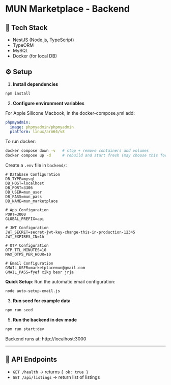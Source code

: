 # MUN Marketplace - Backend

## 🚀 Tech Stack
- NestJS (Node.js, TypeScript)
- TypeORM
- MySQL
- Docker (for local DB)

## ⚙️ Setup

1. **Install dependencies**
```bash
npm install
```

2. **Configure environment variables**

For Apple Silicone Macbook, in the docker-compose.yml add: 
```docker-compose.yml
phpmyadmin:
  image: phpmyadmin/phpmyadmin
  platform: linux/arm64/v8
```

To run docker: 
```bash
docker compose down -v   # stop + remove containers and volumes
docker compose up -d     # rebuild and start fresh (may choose this for first setup)
```

Create a `.env` file in `backend/`:
```env
# Database Configuration
DB_TYPE=mysql
DB_HOST=localhost
DB_PORT=3306
DB_USER=mun_user
DB_PASS=mun_pass
DB_NAME=mun_marketplace

# App Configuration
PORT=3000
GLOBAL_PREFIX=api

# JWT Configuration
JWT_SECRET=secret-jwt-key-change-this-in-production-12345
JWT_EXPIRES_IN=1h

# OTP Configuration
OTP_TTL_MINUTES=10
MAX_OTPS_PER_HOUR=10

# Email Configuration
GMAIL_USER=marketplacemun@gmail.com
GMAIL_PASS=fyef xikg beor jrja
```

**Quick Setup**: Run the automatic email configuration:
```bash
node auto-setup-email.js
```

3. **Run seed for example data**
```bash
npm run seed
```


5. **Run the backend in dev mode**
```bash
npm run start:dev
```

Backend runs at: http://localhost:3000

---

## 🔌 API Endpoints

- `GET /health` → returns `{ ok: true }`
- `GET /api/listings` -> return list of listings